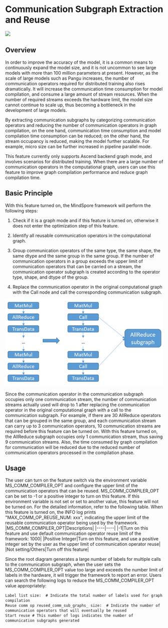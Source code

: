 # Communication Subgraph Extraction and Reuse

<a href="https://gitee.com/mindspore/docs/blob/r2.1/tutorials/experts/source_en/parallel/comm_subgraph.md" target="_blank"><img src="https://mindspore-website.obs.cn-north-4.myhuaweicloud.com/website-images/r2.1/resource/_static/logo_source_en.png"></a>

## Overview

In order to improve the accuracy of the model, it is a common means to continuously expand the model size, and it is not uncommon to see large models with more than 100 million parameters at present. However, as the scale of large models such as Pangu increases, the number of communication operators required for distributed training also rises dramatically. It will increase the communication time consumption for model compilation, and consume a large amount of stream resources. When the number of required streams exceeds the hardware limit, the model size cannot continue to scale up, thus becoming a bottleneck in the development of large models.

By extracting communication subgraphs by categorizing communication operators and reducing the number of communication operators in graph compilation, on the one hand, communication time consumption and model compilation time consumption can be reduced; on the other hand, the stream occupancy is reduced, making the model further scalable. For example, micro size can be further increased in pipeline parallel mode.

This feature currently only supports Ascend backend graph mode, and involves scenarios for distributed training. When there are a large number of communication operators in the computational graph, users can use this feature to improve graph compilation performance and reduce graph compilation time.

## Basic Principle

With this feature turned on, the MindSpore framework will perform the following steps:

1. Check if it is a graph mode and if this feature is turned on, otherwise it does not enter the optimization step of this feature.

2. Identify all reusable communication operators in the computational graph.

3. Group communication operators of the same type, the same shape, the same dtype and the same group in the same group. If the number of communication operators in a group exceeds the upper limit of communication operators that can be carried on a stream, the communication operator subgraph is created according to the operator type, shape, and dtype of the group.

4. Replace the communication operator in the original computational graph with the Call node and call the corresponding communication subgraph.

![Comm Subgraph Reuse Description](./images/comm_subgraph.png)

Since the communication operator in the communication subgraph occupies only one communication stream, the number of communication streams actually used will drop to 1 after replacing the communication operator in the original computational graph with a call to the communication subgraph. For example, if there are 30 AllReduce operators that can be grouped in the same group, and each communication stream can carry up to 3 communication operators, 10 communication streams are required before this feature can be turned on. With this feature turned on, the AllReduce subgraph occupies only 1 communication stream, thus saving 9 communication streams. Also, the time consumed by graph compilation for communication will be reduced due to the reduced number of communication operators processed in the compilation phase.

## Usage

The user can turn on the feature switch via the environment variable MS_COMM_COMPILER_OPT and configure the upper limit of the communication operators that can be reused. MS_COMM_COMPILER_OPT can be set to -1 or a positive integer to turn on this feature. If this environment variable is not set or set to another value, this feature will not be turned on. For the detailed information, refer to the following table. When this feature is turned on, the INFO log prints "MAX_COMM_OP_REUSE_NUM: xxx", indicating the upper limit of the reusable communication operator being used by the framework.
|MS_COMM_COMPILER_OPT|Descriptions|
|----|----|
|-1|Turn on this feature and use default communication operator reuse limit of the framework: 1000|
|Positive Integer|Turn on this feature, and use a positive integer set by the user as the upper limit of communication operator reuse|
|Not setting/Others|Turn off this feature|

Since the root diagram generates a large number of labels for multiple calls to the communication subgraph, when the user sets the MS_COMM_COMPILER_OPT value too large and exceeds the number limit of labels in the hardware, it will trigger the framework to report an error. Users can search the following logs to reduce the MS_COMM_COMPILER_OPT value appropriately:

```shell
Label list size:  # Indicate the total number of labels used for graph compilation
Reuse comm op reused_comm_sub_graphs_ size:  # Indicate the number of communication operators that will eventually be reused
Start reuse # This number of logs indicates the number of communication subgraphs generated
```
